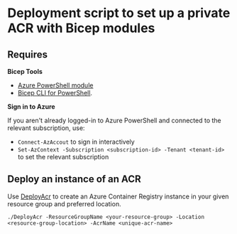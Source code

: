 # Deployment script to set up a private ACR with Bicep modules

## Requires

**Bicep Tools**

- [Azure PowerShell module](https://docs.microsoft.com/en-us/azure/azure-resource-manager/bicep/install#azure-powershell)
- [Bicep CLI for PowerShell](https://docs.microsoft.com/en-us/azure/azure-resource-manager/bicep/install#install-manually).

**Sign in to Azure**

If you aren't already logged-in to Azure PowerShell and connected to the relevant subscription, use:
- `Connect-AzAccout` to sign in interactively
- `Set-AzContext -Subscription <subscription-id> -Tenant <tenant-id>` to set the relevant subscription

## Deploy an instance of an ACR

Use [DeployAcr](./DeployAcr.ps1) to create an Azure Container Registry instance in your given resource group and preferred location. 

`./DeployAcr -ResourceGroupName <your-resource-group> -Location <resource-group-location> -AcrName <unique-acr-name>`
